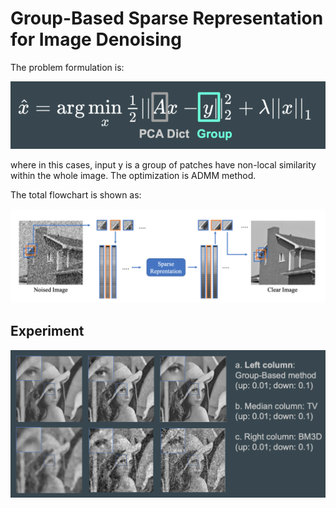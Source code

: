 # Group-Based Sparse Representation for Image Denoising

The problem formulation is:

![](./img/equation.png)

where in this cases, input y is a group of patches have non-local similarity within the whole image. The optimization is ADMM method.

The total flowchart is shown as:

![](./img/flowchart.png)

## Experiment

![](./img/experiment.png)


